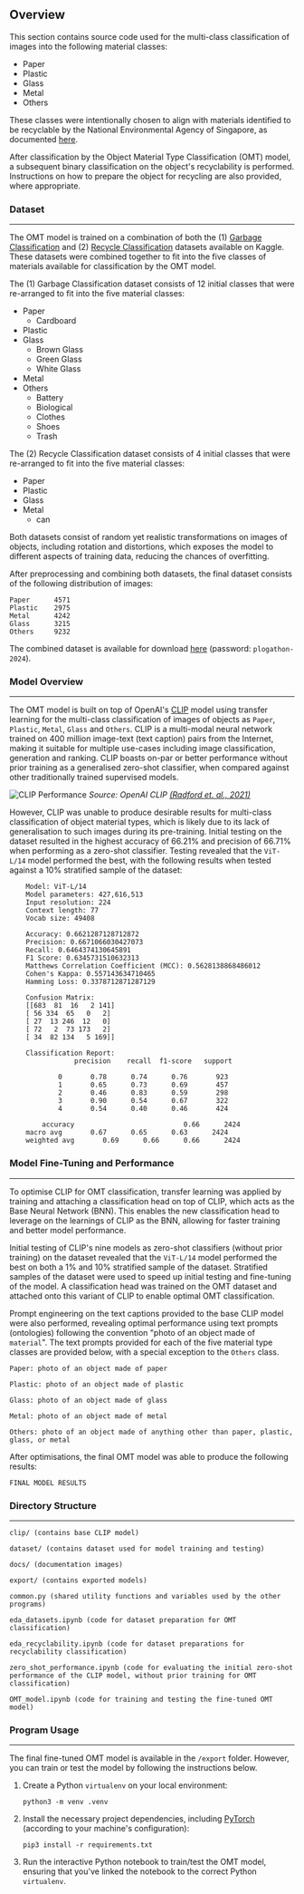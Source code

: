 ## Overview
This section contains source code used for the multi-class classification of images into the following material classes:
- Paper
- Plastic
- Glass
- Metal
- Others

These classes were intentionally chosen to align with materials identified to be recyclable by the National Environmental Agency of Singapore, as documented [here](https://www.nea.gov.sg/docs/default-source/our-services/waste-management/list-of-items-that-are-recyclable-and-not.pdf). 

After classification by the Object Material Type Classification (OMT) model, a subsequent binary classification on the object's recyclability is performed. Instructions on how to prepare the object for recycling are also provided, where appropriate.

### Dataset
---
The OMT model is trained on a combination of both the (1) [Garbage Classification](https://www.kaggle.com/datasets/mostafaabla/garbage-classification) and (2) [Recycle Classification](https://www.kaggle.com/datasets/jinfree/recycle-classification-dataset) datasets available on Kaggle. These datasets were combined together to fit into the five classes of materials available for classification by the OMT model.

The (1) Garbage Classification dataset consists of 12 initial classes that were re-arranged to fit into the five material classes:
- Paper
    - Cardboard
- Plastic
- Glass
    - Brown Glass
    - Green Glass
    - White Glass
- Metal
- Others
    - Battery
    - Biological
    - Clothes
    - Shoes
    - Trash

The (2) Recycle Classification dataset consists of 4 initial classes that were re-arranged to fit into the five material classes:
- Paper
- Plastic
- Glass
- Metal
    - can

Both datasets consist of random yet realistic transformations on images of objects, including rotation and distortions, which exposes the model to different aspects of training data, reducing the chances of overfitting. 

After preprocessing and combining both datasets, the final dataset consists of the following distribution of images:
```
Paper      4571
Plastic    2975
Metal      4242
Glass      3215
Others     9232
```

The combined dataset is available for download [here](https://gla-my.sharepoint.com/:u:/g/personal/2837303a_student_gla_ac_uk/Ed0pU32-uYNKuzjscVhZlPUBdGtgnoB8dJU5axo5vC_xiw?e=SqkfpJ) (password: `plogathon-2024`).

### Model Overview
---
The OMT model is built on top of OpenAI's [CLIP](https://openai.com/research/clip) model using transfer learning for the multi-class classification of images of objects as `Paper`, `Plastic`, `Metal`, `Glass` and `Others`. CLIP is a multi-modal neural network trained on 400 million image-text (text caption) pairs from the Internet, making it suitable for multiple use-cases including image classification, generation and ranking. CLIP boasts on-par or better performance without prior training as a generalised zero-shot classifier, when compared against other traditionally trained supervised models.

![CLIP Performance](docs/clip-performance.png)
*Source: OpenAI CLIP [(Radford et. al., 2021)](https://arxiv.org/pdf/2103.00020.pdf)*

However, CLIP was unable to produce desirable results for multi-class classification of object material types, which is likely due to its lack of generalisation to such images during its pre-training. Initial testing on the dataset resulted in the highest accuracy of 66.21% and precision of 66.71% when performing as a zero-shot classifier. Testing revealed that the `ViT-L/14` model performed the best, with the following results when tested against a 10% stratified sample of the dataset:
```
    Model: ViT-L/14
    Model parameters: 427,616,513
    Input resolution: 224
    Context length: 77
    Vocab size: 49408

    Accuracy: 0.6621287128712872
    Precision: 0.6671066030427073
    Recall: 0.6464374130645891
    F1 Score: 0.6345731510632313
    Matthews Correlation Coefficient (MCC): 0.5628138868486012
    Cohen's Kappa: 0.557143634710465
    Hamming Loss: 0.3378712871287129

    Confusion Matrix:
    [[683  81  16   2 141]
    [ 56 334  65   0   2]
    [ 27  13 246  12   0]
    [ 72   2  73 173   2]
    [ 34  82 134   5 169]]

    Classification Report:
                precision    recall  f1-score   support

            0       0.78      0.74      0.76       923
            1       0.65      0.73      0.69       457
            2       0.46      0.83      0.59       298
            3       0.90      0.54      0.67       322
            4       0.54      0.40      0.46       424

        accuracy                           0.66      2424
    macro avg       0.67      0.65      0.63      2424
    weighted avg       0.69      0.66      0.66      2424
```

### Model Fine-Tuning and Performance
---
To optimise CLIP for OMT classification, transfer learning was applied by training and attaching a classification head on top of CLIP, which acts as the Base Neural Network (BNN). This enables the new classification head to leverage on the learnings of CLIP as the BNN, allowing for faster training and better model performance.

Initial testing of CLIP's nine models as zero-shot classifiers (without prior training) on the dataset revealed that the `ViT-L/14` model performed the best on both a 1% and 10% stratified sample of the dataset. Stratified samples of the dataset were used to speed up initial testing and fine-tuning of the model. A classification head was trained on the OMT dataset and attached onto this variant of CLIP to enable optimal OMT classification. 

Prompt engineering on the text captions provided to the base CLIP model were also performed, revealing optimal performance using text prompts (ontologies) following the convention "photo of an object made of `material`". The text prompts provided for each of the five material type classes are provided below, with a special exception to the `Others` class.
```
Paper: photo of an object made of paper

Plastic: photo of an object made of plastic

Glass: photo of an object made of glass

Metal: photo of an object made of metal

Others: photo of an object made of anything other than paper, plastic, glass, or metal
```


After optimisations, the final OMT model was able to produce the following results:
```
FINAL MODEL RESULTS
```


### Directory Structure
---
```
clip/ (contains base CLIP model)

dataset/ (contains dataset used for model training and testing)

docs/ (documentation images)

export/ (contains exported models)

common.py (shared utility functions and variables used by the other programs)

eda_datasets.ipynb (code for dataset preparation for OMT classification)

eda_recyclability.ipynb (code for dataset preparations for recyclability classification)

zero_shot_performance.ipynb (code for evaluating the initial zero-shot performance of the CLIP model, without prior training for OMT classification)

OMT_model.ipynb (code for training and testing the fine-tuned OMT model)
```

### Program Usage
---
The final fine-tuned OMT model is available in the `/export` folder. However, you can train or test the model by following the instructions below.

1. Create a Python `virtualenv` on your local environment:
    ```
    python3 -m venv .venv
    ```
2. Install the necessary project dependencies, including [PyTorch](https://pytorch.org/) (according to your machine's configuration):
    ```
    pip3 install -r requirements.txt
    ```
3. Run the interactive Python notebook to train/test the OMT model, ensuring that you've linked the notebook to the correct Python `virtualenv`.